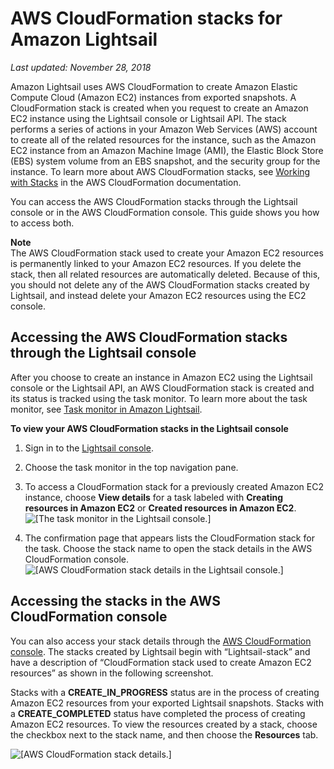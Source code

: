 # AWS CloudFormation stacks for Amazon Lightsail<a name="amazon-lightsail-cloudformation-stacks"></a>

 *Last updated: November 28, 2018* 

Amazon Lightsail uses AWS CloudFormation to create Amazon Elastic Compute Cloud \(Amazon EC2\) instances from exported snapshots\. A CloudFormation stack is created when you request to create an Amazon EC2 instance using the Lightsail console or Lightsail API\. The stack performs a series of actions in your Amazon Web Services \(AWS\) account to create all of the related resources for the instance, such as the Amazon EC2 instance from an Amazon Machine Image \(AMI\), the Elastic Block Store \(EBS\) system volume from an EBS snapshot, and the security group for the instance\. To learn more about AWS CloudFormation stacks, see [Working with Stacks](https://docs.aws.amazon.com/AWSCloudFormation/latest/UserGuide/stacks.html) in the AWS CloudFormation documentation\.

You can access the AWS CloudFormation stacks through the Lightsail console or in the AWS CloudFormation console\. This guide shows you how to access both\.

**Note**  
The AWS CloudFormation stack used to create your Amazon EC2 resources is permanently linked to your Amazon EC2 resources\. If you delete the stack, then all related resources are automatically deleted\. Because of this, you should not delete any of the AWS CloudFormation stacks created by Lightsail, and instead delete your Amazon EC2 resources using the EC2 console\.

## Accessing the AWS CloudFormation stacks through the Lightsail console<a name="accessing-the-cloud-formation-stack"></a>

After you choose to create an instance in Amazon EC2 using the Lightsail console or the Lightsail API, an AWS CloudFormation stack is created and its status is tracked using the task monitor\. To learn more about the task monitor, see [Task monitor in Amazon Lightsail](amazon-lightsail-task-monitor.md)\.

**To view your AWS CloudFormation stacks in the Lightsail console**

1. Sign in to the [Lightsail console](https://lightsail.aws.amazon.com/)\.

1. Choose the task monitor in the top navigation pane\.

1. To access a CloudFormation stack for a previously created Amazon EC2 instance, choose **View details** for a task labeled with **Creating resources in Amazon EC2** or **Created resources in Amazon EC2**\.  
![\[The task monitor in the Lightsail console.\]](https://d9yljz1nd5001.cloudfront.net/en_us/c61ab0669fef62b2778d591e8e619b4d/images/amazon-lightsail-task-manager-cloud-formation-stack.png)

1. The confirmation page that appears lists the CloudFormation stack for the task\. Choose the stack name to open the stack details in the AWS CloudFormation console\.  
![\[AWS CloudFormation stack details in the Lightsail console.\]](https://d9yljz1nd5001.cloudfront.net/en_us/c61ab0669fef62b2778d591e8e619b4d/images/amazon-lightsail-console-cloud-formation-stack.png)

## Accessing the stacks in the AWS CloudFormation console<a name="accessing-the-stacks-in-the-cloud-formation-console"></a>

You can also access your stack details through the [AWS CloudFormation console](https://console.aws.amazon.com/cloudformation)\. The stacks created by Lightsail begin with “Lightsail\-stack” and have a description of “CloudFormation stack used to create Amazon EC2 resources” as shown in the following screenshot\.

Stacks with a **CREATE\_IN\_PROGRESS** status are in the process of creating Amazon EC2 resources from your exported Lightsail snapshots\. Stacks with a **CREATE\_COMPLETED** status have completed the process of creating Amazon EC2 resources\. To view the resources created by a stack, choose the checkbox next to the stack name, and then choose the **Resources** tab\.

![\[AWS CloudFormation stack details.\]](https://d9yljz1nd5001.cloudfront.net/en_us/c61ab0669fef62b2778d591e8e619b4d/images/amazon-lightsail-cloud-formation-stack-details.png)